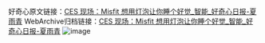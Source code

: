 好奇心原文链接：[CES 现场：Misfit 想用灯泡让你睡个好觉_智能_好奇心日报-夏雨青](https://www.qdaily.com/articles/5024.html)
WebArchive归档链接：[CES 现场：Misfit 想用灯泡让你睡个好觉_智能_好奇心日报-夏雨青](http://web.archive.org/web/20190623163654/https://www.qdaily.com/articles/5024.html)
![image](http://ww3.sinaimg.cn/large/007d5XDply1g3wcpcjzb7j30u03tc4qp)